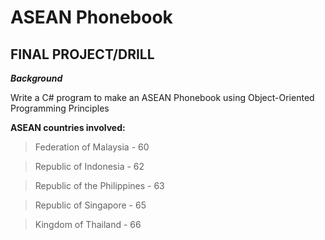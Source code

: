 # ASEAN Phonebook
## FINAL PROJECT/DRILL

***Background***

Write a C# program to make an ASEAN Phonebook using Object-Oriented Programming Principles

**ASEAN countries involved:**
> Federation of Malaysia - 60
 
> Republic of Indonesia - 62
 
> Republic of the Philippines - 63
 
> Republic of Singapore - 65
 
> Kingdom of Thailand - 66
